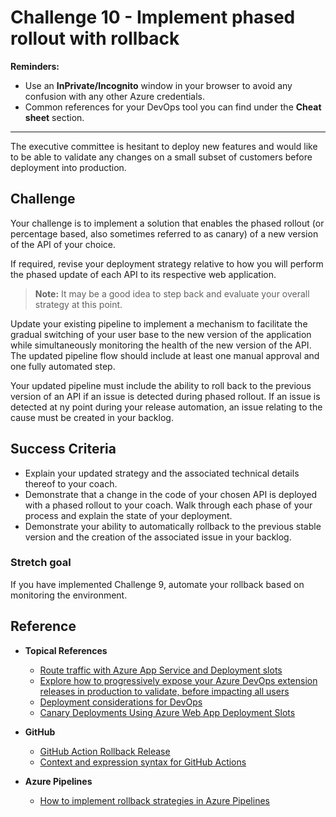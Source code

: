 # Challenge 10 - Implement phased rollout with rollback

**Reminders:**

- Use an **InPrivate/Incognito** window in your browser to avoid any confusion with any other Azure credentials.
- Common references for your DevOps tool you can find under the **Cheat sheet** section.

---

The executive committee is hesitant to deploy new features and would like to be able to validate any changes on a small subset of customers before deployment into production.

## Challenge

Your challenge is to implement a solution that enables the phased rollout (or percentage based, also sometimes referred to as canary) of a new version of the API of your choice.

If required, revise your deployment strategy relative to how you will perform the phased update of each API to its respective web application.

> **Note:** It may be a good idea to step back and evaluate your overall strategy at this point.

Update your existing pipeline to implement a mechanism to facilitate the gradual switching of your user base to the new version of the application while simultaneously monitoring the health of the new version of the API. The updated pipeline flow should include at least one manual approval and one fully automated step.

Your updated pipeline must include the ability to roll back to the previous version of an API if an issue is detected during phased rollout. If an issue is detected at ny point during your release automation, an issue relating to the cause must be created in your backlog.

## Success Criteria

- Explain your updated strategy and the associated technical details thereof to your coach.
- Demonstrate that a change in the code of your chosen API is deployed with a phased rollout to your coach. Walk through each phase of your process and explain the state of your deployment.
- Demonstrate your ability to automatically rollback to the previous stable version and the creation of the associated issue in your backlog.

### Stretch goal

If you have implemented Challenge 9, automate your rollback based on monitoring the environment.

## Reference

- **Topical References**

    - <a href="https://docs.microsoft.com/azure/app-service/deploy-staging-slots#route-traffic" target="_blank">Route traffic with Azure App Service and Deployment slots</a>
    - <a href="https://docs.microsoft.com/azure/devops/migrate/phase-rollout-with-rings" target="_blank">Explore how to progressively expose your Azure DevOps extension releases in production to validate, before impacting all users</a>
    - <a href="https://docs.microsoft.com/azure/architecture/framework/devops/deployment" target="_blank">Deployment considerations for DevOps</a>
    - <a href="https://www.c-sharpcorner.com/blogs/doing-canary-deployments-using-azure-web-app-deployment-slots" target="_blank">Canary Deployments Using Azure Web App Deployment Slots</a>

- **GitHub**

    - <a href="https://github.com/marketplace/actions/rollback-release" target="_blank">GitHub Action Rollback Release</a>
    - <a href="https://help.github.com/actions/reference/context-and-expression-syntax-for-github-actions" target="_blank">Context and expression syntax for GitHub Actions</a>

- **Azure Pipelines**

    - <a href="https://mattvsts.github.io/2019/07/07/how-to-implement-rollback-strategies-in-azure-pipelines/" target="_blank">How to implement rollback strategies in Azure Pipelines</a>
